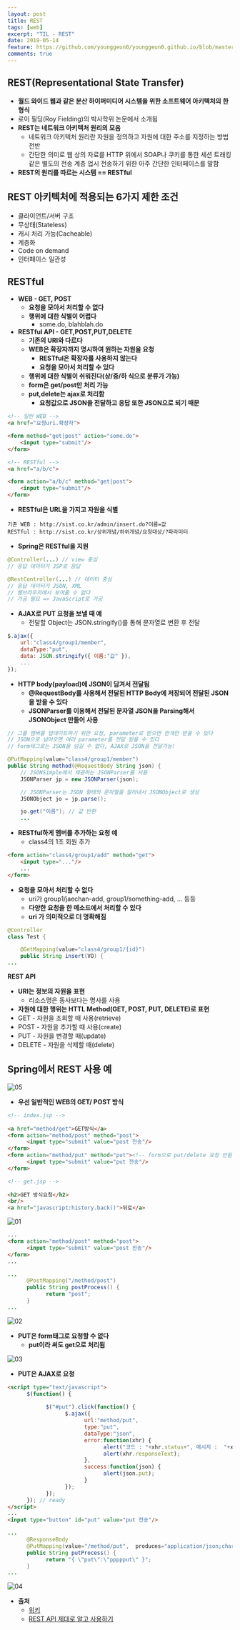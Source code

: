 ```yaml
---
layout: post
title: REST
tags: [web]
excerpt: "TIL - REST"
date: 2019-05-14
feature: https://github.com/younggeun0/younggeun0.github.io/blob/master/_posts/img/til/til.png?raw=true
comments: true
---
```

 
## REST(Representational State Transfer)

* **월드 와이드 웹과 같은 분산 하이퍼미디어 시스템을 위한 소프트웨어 아키텍처의 한 형식**
* 로이 필딩(Roy Fielding)의 박사학위 논문에서 소개됨
* **REST는 네트워크 아키텍처 원리의 모음**
  * 네트워크 아키텍처 원리란 자원을 정의하고 자원에 대한 주소를 지정하는 방법 전반
  * 간단한 의미로 웹 상의 자료를 HTTP 위에서 SOAP나 쿠키를 통한 세션 트래킹 같은 별도의 전송 계층 업시 전송하기 위한 아주 간단한 인터페이스를 말함
* **REST의 원리를 따르는 시스템 == RESTful**

## REST 아키텍처에 적용되는 6가지 제한 조건

* 클라이언트/서버 구조
* 무상태(Stateless)
* 캐시 처리 가능(Cacheable)
* 계층화
* Code on demand
* 인터페이스 일관성

## RESTful

* **WEB - GET, POST**
  * **요청을 모아서 처리할 수 없다**
  * **행위에 대한 식별이 어렵다**
    * some.do, blahblah.do
* **RESTful API - GET,POST,PUT,DELETE**
  * **기존의 URI와 다르다**
  * **WEB은 확장자까지 명시하여 원하는 자원을 요청**
    * **RESTful은 확장자를 사용하지 않는다**
    * **요청을 모아서 처리할 수 있다**
  * **행위에 대한 식별이 쉬워진다(상/중/하 식으로 분류가 가능)**
  * **form은 get/post만 처리 가능**
  * **put,delete는 ajax로 처리함**
    * **요청값으로 JSON을 전달하고 응답 또한 JSON으로 되기 때문**

```html
<!-- 일반 WEB -->
<a href="요청uri.확장자">

<form method="get|post" action="some.do">
    <input type="submit"/>
</form>

<!-- RESTful -->
<a href="a/b/c">

<form action="a/b/c" method="get|post">
    <input type="submit"/>
</form>
```

* **RESTful은 URL을 가지고 자원을 식별**

```
기존 WEB : http://sist.co.kr/admin/insert.do?이름=값
RESTful : http://sist.co.kr/상위개념/하위개념/요청대상/?파라미터
```

* **Spring은 RESTful을 지원**

```java
@Controller(...) // view 중심
// 응답 데이터가 JSP로 응답

@RestController(...) // 데이터 중심
// 응답 데이터가 JSON, XML
// 웹브라우저에서 보여줄 수 없다
// 가공 필요 => JavaScript로 가공
```

* **AJAX로 PUT 요청을 보낼 때 예**
  * 전달할 Object는 JSON.stringify()를 통해 문자열로 변환 후 전달

```javascript
$.ajax({
    url:"class4/group1/member",
    dataType:"put",
    data: JSON.stringify({ 이름:"값" }),
    ...
});
```

* **HTTP body(payload)에 JSON이 담겨서 전달됨**
  * **@RequestBody를 사용해서 전달된 HTTP Body에 저장되어 전달된 JSON을 받을 수 있다**
  * **JSONParser를 이용해서 전달된 문자열 JSON을 Parsing해서 JSONObject 만들어 사용**

```java
// 그룹 맴버를 업데이트하기 위한 요청, parameter로 받으면 한개만 받을 수 있다
// JSON으로 넘어오면 여러 parameter를 전달 받을 수 있다
// form태그로는 JSON을 넘길 수 없다, AJAX로 JSON을 전달가능!

@PutMapping(value="class4/group1/member")
public String method(@RequestBody String json) {
    // JSONSimple에서 제공하는 JSONParser를 사용
    JSONParser jp = new JSONParser(json);

    // JSONParser는 JSON 형태의 문자열을 잘라내서 JSONObject로 생성
    JSONObject jo = jp.parse();

    jo.get("이름"); // 값 반환
    ...
```

* **RESTful하게 멤버를 추가하는 요청 예**
  * class4의 1조 회원 추가

```html
<form action="class4/group1/add" method="get">
    <input type="..."/>
    ...
</form>
```

* **요청을 모아서 처리할 수 없다**
  * uri가 group1/jaechan-add, group1/something-add, ... 등등 
  * **다양한 요청을 한 메소드에서 처리할 수 있다**
  * **uri 가 의미적으로 더 명확해짐**

```java
@Controller
class Test {

    @GetMapping(value="class4/group1/{id}")
    public String insert(VO) {
...
```

**REST API**
* **URI는 정보의 자원을 표현**
  * 리소스명은 동사보다는 명사를 사용
* **자원에 대한 행위는 HTTL Method(GET, POST, PUT, DELETE)로 표현**
* GET - 자원을 조회할 때 사용(retrieve)
* POST - 자원을 추가할 때 사용(create)
* PUT - 자원을 변경할 때(update)
* DELETE - 자원을 삭제할 때(delete)

## Spring에서 REST 사용 예

![05](https://github.com/younggeun0/younggeun0.github.io/blob/master/_posts/img/til/REST/05.png?raw=true)

* **우선 일반적인 WEB의 GET/ POST 방식**
  
```html
<!-- index.jsp -->
      
<a href="method/get">GET방식</a>
<form action="method/post" method="post">
      <input type="submit" value="post 전송"/>
</form>
<form action="method/put" method="put"><!-- form으로 put/delete 요청 안됨 -->
      <input type="submit" value="put 전송"/>
</form>
```

```html
<!-- get.jsp -->
      
<h2>GET 방식요청</h2>
<br/>
<a href="javascript:history.back()">뒤로</a>
```

![01](https://github.com/younggeun0/younggeun0.github.io/blob/master/_posts/img/til/REST/01.png?raw=true)

```html
...
<form action="method/post" method="post">
      <input type="submit" value="post 전송"/>
</form>
...
```

```java
...
      @PostMapping("/method/post")
      public String postProcess() {
            return "post";
      }
...
```

![02](https://github.com/younggeun0/younggeun0.github.io/blob/master/_posts/img/til/REST/02.png?raw=true)

* **PUT은 form태그로 요청할 수 없다**
    * **put이라 써도 get으로 처리됨**

![03](https://github.com/younggeun0/younggeun0.github.io/blob/master/_posts/img/til/REST/03.png?raw=true)

* **PUT은 AJAX로 요청**

```html
<script type="text/javascript">
      $(function() {
            
            $("#put").click(function() {
                  $.ajax({
                        url:"method/put",
                        type:"put",
                        dataType:"json",
                        error:function(xhr) {
                              alert("코드 : "+xhr.status+", 메시지 :  "+xhr.statusText);
                              alert(xhr.responseText);
                        },
                        success:function(json) {
                              alert(json.put);
                        }
                  });
            });
      }); // ready
</script>
...
<input type="button" id="put" value="put 전송"/>
```

```java
...
      @ResponseBody
      @PutMapping(value="/method/put",  produces="application/json;charset=UTF-8")
      public String putProcess() {
            return "{ \"put\":\"ppppput\" }";
      }
...
```

![04](https://github.com/younggeun0/younggeun0.github.io/blob/master/_posts/img/til/REST/04.png?raw=true)

* **출처**
  * [위키](https://ko.wikipedia.org/wiki/REST)
  * [REST API 제대로 알고 사용하기](https://meetup.toast.com/posts/92)
